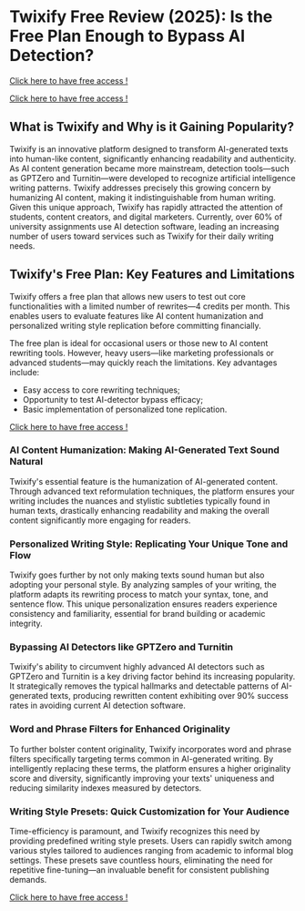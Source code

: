 <title>test</title>

<h1>Twixify Free Review (2025): Is the Free Plan Enough to Bypass AI Detection?</h1>

<a target="_blank" href="https://main.twixify.com/register?via=new">Click here to have free access !</a>



<a target="_blank" href="https://main.twixify.com/register?via=new">Click here to have free access !</a>



<h2>What is Twixify and Why is it Gaining Popularity?</h2>
<p>Twixify is an innovative platform designed to transform AI-generated texts into human-like content, significantly enhancing readability and authenticity. As AI content generation became more mainstream, detection tools—such as GPTZero and Turnitin—were developed to recognize artificial intelligence writing patterns. Twixify addresses precisely this growing concern by humanizing AI content, making it indistinguishable from human writing. Given this unique approach, Twixify has rapidly attracted the attention of students, content creators, and digital marketers. Currently, over 60% of university assignments use AI detection software, leading an increasing number of users toward services such as Twixify for their daily writing needs.</p>

<h2>Twixify's Free Plan: Key Features and Limitations</h2>
<p>Twixify offers a free plan that allows new users to test out core functionalities with a limited number of rewrites—4 credits per month. This enables users to evaluate features like AI content humanization and personalized writing style replication before committing financially.</p>
<p>The free plan is ideal for occasional users or those new to AI content rewriting tools. However, heavy users—like marketing professionals or advanced students—may quickly reach the limitations. Key advantages include:</p>
<ul>
  <li>Easy access to core rewriting techniques;</li>
  <li>Opportunity to test AI-detector bypass efficacy;</li>
  <li>Basic implementation of personalized tone replication.</li>
</ul>

<a target="_blank" href="https://main.twixify.com/register?via=new">Click here to have free access !</a>

<h3>AI Content Humanization: Making AI-Generated Text Sound Natural</h3>
<p>Twixify's essential feature is the humanization of AI-generated content. Through advanced text reformulation techniques, the platform ensures your writing includes the nuances and stylistic subtleties typically found in human texts, drastically enhancing readability and making the overall content significantly more engaging for readers.</p>

<h3>Personalized Writing Style: Replicating Your Unique Tone and Flow</h3>
<p>Twixify goes further by not only making texts sound human but also adopting your personal style. By analyzing samples of your writing, the platform adapts its rewriting process to match your syntax, tone, and sentence flow. This unique personalization ensures readers experience consistency and familiarity, essential for brand building or academic integrity.</p>

<h3>Bypassing AI Detectors like GPTZero and Turnitin</h3>
<p>Twixify's ability to circumvent highly advanced AI detectors such as GPTZero and Turnitin is a key driving factor behind its increasing popularity. It strategically removes the typical hallmarks and detectable patterns of AI-generated texts, producing rewritten content exhibiting over 90% success rates in avoiding current AI detection software.</p>

<h3>Word and Phrase Filters for Enhanced Originality</h3>
<p>To further bolster content originality, Twixify incorporates word and phrase filters specifically targeting terms common in AI-generated writing. By intelligently replacing these terms, the platform ensures a higher originality score and diversity, significantly improving your texts' uniqueness and reducing similarity indexes measured by detectors.</p>

<h3>Writing Style Presets: Quick Customization for Your Audience</h3>
<p>Time-efficiency is paramount, and Twixify recognizes this need by providing predefined writing style presets. Users can rapidly switch among various styles tailored to audiences ranging from academic to informal blog settings. These presets save countless hours, eliminating the need for repetitive fine-tuning—an invaluable benefit for consistent publishing demands.</p>


<a target="_blank" href="https://main.twixify.com/register?via=new">Click here to have free access !</a>
